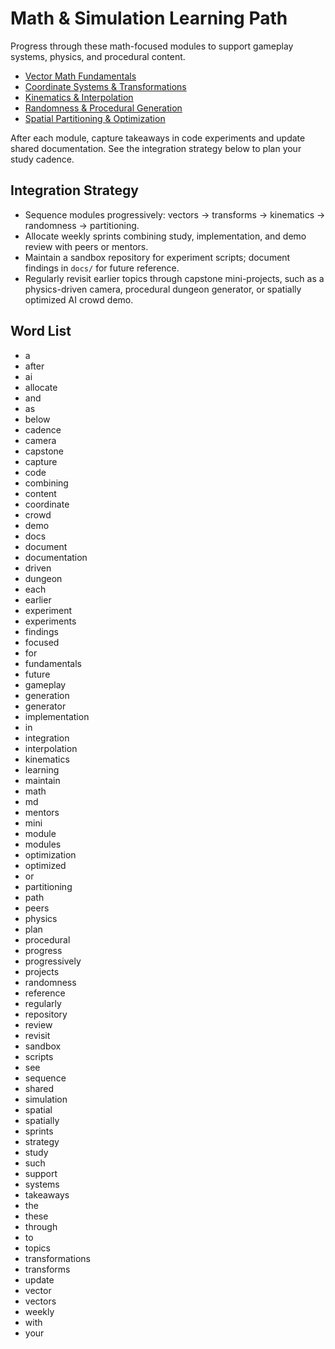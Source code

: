# Math & Simulation Learning Path

Progress through these math-focused modules to support gameplay systems, physics, and procedural content.

- [Vector Math Fundamentals](vector-math-fundamentals.md)
- [Coordinate Systems & Transformations](coordinate-systems-transformations.md)
- [Kinematics & Interpolation](kinematics-interpolation.md)
- [Randomness & Procedural Generation](randomness-procedural-generation.md)
- [Spatial Partitioning & Optimization](spatial-partitioning-optimization.md)

After each module, capture takeaways in code experiments and update shared documentation. See the integration strategy below to plan your study cadence.

## Integration Strategy
- Sequence modules progressively: vectors → transforms → kinematics → randomness → partitioning.
- Allocate weekly sprints combining study, implementation, and demo review with peers or mentors.
- Maintain a sandbox repository for experiment scripts; document findings in `docs/` for future reference.
- Regularly revisit earlier topics through capstone mini-projects, such as a physics-driven camera, procedural dungeon generator, or spatially optimized AI crowd demo.

## Word List
- a
- after
- ai
- allocate
- and
- as
- below
- cadence
- camera
- capstone
- capture
- code
- combining
- content
- coordinate
- crowd
- demo
- docs
- document
- documentation
- driven
- dungeon
- each
- earlier
- experiment
- experiments
- findings
- focused
- for
- fundamentals
- future
- gameplay
- generation
- generator
- implementation
- in
- integration
- interpolation
- kinematics
- learning
- maintain
- math
- md
- mentors
- mini
- module
- modules
- optimization
- optimized
- or
- partitioning
- path
- peers
- physics
- plan
- procedural
- progress
- progressively
- projects
- randomness
- reference
- regularly
- repository
- review
- revisit
- sandbox
- scripts
- see
- sequence
- shared
- simulation
- spatial
- spatially
- sprints
- strategy
- study
- such
- support
- systems
- takeaways
- the
- these
- through
- to
- topics
- transformations
- transforms
- update
- vector
- vectors
- weekly
- with
- your
